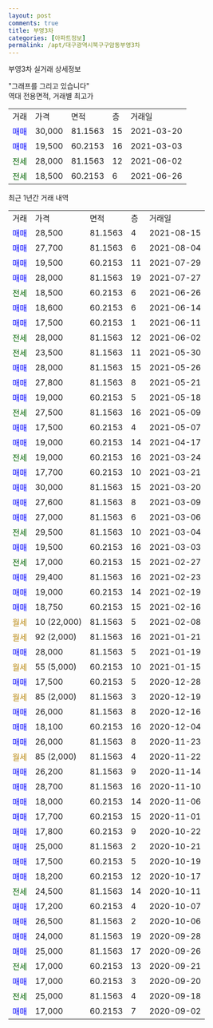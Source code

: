 ```yaml
---
layout: post
comments: true
title: 부영3차
categories: [아파트정보]
permalink: /apt/대구광역시북구구암동부영3차
---
```


부영3차 실거래 상세정보

<script type="text/javascript">
  google.charts.load('current', {'packages':['line', 'corechart']});
  google.charts.setOnLoadCallback(drawChart);

  function drawChart() {
    var data = new google.visualization.DataTable();
    data.addColumn('date', '거래일');
    data.addColumn('number', "매매");
    data.addColumn('number', "전세");
    data.addColumn('number', "전매");

    data.addRows([[new Date(Date.parse("2021-08-15")), 28500, null, null], [new Date(Date.parse("2021-08-04")), 27700, null, null], [new Date(Date.parse("2021-07-29")), 19500, null, null], [new Date(Date.parse("2021-07-27")), 28000, null, null], [new Date(Date.parse("2021-06-26")), null, 18500, null], [new Date(Date.parse("2021-06-14")), 18600, null, null], [new Date(Date.parse("2021-06-11")), 17500, null, null], [new Date(Date.parse("2021-06-02")), null, 28000, null], [new Date(Date.parse("2021-05-30")), null, 23500, null], [new Date(Date.parse("2021-05-26")), 28000, null, null], [new Date(Date.parse("2021-05-21")), 27800, null, null], [new Date(Date.parse("2021-05-18")), 19000, null, null], [new Date(Date.parse("2021-05-09")), null, 27500, null], [new Date(Date.parse("2021-05-07")), 17500, null, null], [new Date(Date.parse("2021-04-17")), 19000, null, null], [new Date(Date.parse("2021-03-24")), null, 19000, null], [new Date(Date.parse("2021-03-21")), 17700, null, null], [new Date(Date.parse("2021-03-20")), 30000, null, null], [new Date(Date.parse("2021-03-09")), 27600, null, null], [new Date(Date.parse("2021-03-06")), 27000, null, null], [new Date(Date.parse("2021-03-04")), null, 29500, null], [new Date(Date.parse("2021-03-03")), 19500, null, null], [new Date(Date.parse("2021-02-27")), null, 17000, null], [new Date(Date.parse("2021-02-23")), 29400, null, null], [new Date(Date.parse("2021-02-19")), 19000, null, null], [new Date(Date.parse("2021-02-16")), 18750, null, null], [new Date(Date.parse("2021-02-08")), null, null, null], [new Date(Date.parse("2021-01-21")), null, null, null], [new Date(Date.parse("2021-01-19")), 28000, null, null], [new Date(Date.parse("2021-01-15")), null, null, null], [new Date(Date.parse("2020-12-28")), 17500, null, null], [new Date(Date.parse("2020-12-19")), null, null, null], [new Date(Date.parse("2020-12-16")), 26000, null, null], [new Date(Date.parse("2020-12-04")), 18100, null, null], [new Date(Date.parse("2020-11-23")), 26000, null, null], [new Date(Date.parse("2020-11-22")), null, null, null], [new Date(Date.parse("2020-11-14")), 26200, null, null], [new Date(Date.parse("2020-11-10")), 28700, null, null], [new Date(Date.parse("2020-11-06")), 18000, null, null], [new Date(Date.parse("2020-11-01")), 17700, null, null], [new Date(Date.parse("2020-10-22")), 17800, null, null], [new Date(Date.parse("2020-10-21")), 25000, null, null], [new Date(Date.parse("2020-10-19")), 17500, null, null], [new Date(Date.parse("2020-10-17")), 18200, null, null], [new Date(Date.parse("2020-10-11")), null, 24500, null], [new Date(Date.parse("2020-10-07")), 17200, null, null], [new Date(Date.parse("2020-10-06")), 26500, null, null], [new Date(Date.parse("2020-09-28")), 24000, null, null], [new Date(Date.parse("2020-09-26")), 25000, null, null], [new Date(Date.parse("2020-09-21")), null, 17000, null], [new Date(Date.parse("2020-09-20")), 17000, null, null], [new Date(Date.parse("2020-09-18")), null, 25000, null], [new Date(Date.parse("2020-09-02")), 17000, null, null]]);

    var options = {
      hAxis: {
        format: 'yyyy/MM/dd'
      },    
      lineWidth: 0,
      pointsVisible: true,    
      title: '최근 1년간 유형별 실거래가 분포',
      legend: { position: 'bottom' }
    };

    var formatter = new google.visualization.NumberFormat({pattern:'###,###'} );
    formatter.format(data, 1);
    formatter.format(data, 2);
    
    setTimeout(function() {
        var chart = new google.visualization.LineChart(document.getElementById('columnchart_material'));
        chart.draw(data, (options));
        document.getElementById('loading').style.display = 'none';
    }, 1000);
  }
</script>


<div id="loading" style="z-index:20; display: block; margin-left: 0px">"그래프를 그리고 있습니다"</div>
<div id="columnchart_material" style="width: 95%; margin-left: 0px; display: block"></div>
<!-- contents start -->
역대 전용면적, 거래별 최고가
<table class="sortable">
    <tr>
      <td>거래</td>
      <td>가격</td>
      <td>면적</td>
      <td>층</td>
      <td>거래일</td>
    </tr>
        <tr>
          <td><a style="color: blue">매매</a></td>
          <td>30,000</td>
          <td>81.1563</td>
          <td>15</td>
          <td>2021-03-20</td>
        </tr>            <tr>
          <td><a style="color: blue">매매</a></td>
          <td>19,500</td>
          <td>60.2153</td>
          <td>16</td>
          <td>2021-03-03</td>
        </tr>        
        <tr>
              <td><a style="color: darkgreen">전세</a></td>
              <td>28,000</td>
              <td>81.1563</td>
              <td>12</td>
              <td>2021-06-02</td>
            </tr>            <tr>
              <td><a style="color: darkgreen">전세</a></td>
              <td>18,500</td>
              <td>60.2153</td>
              <td>6</td>
              <td>2021-06-26</td>
            </tr>        
    
</table>

최근 1년간 거래 내역

<table class="sortable">
    <tr>
      <td>거래</td>
      <td>가격</td>
      <td>면적</td>
      <td>층</td>
      <td>거래일</td>
    </tr>
    <tr>
      <td><a style="color: blue">매매</a></td>
      <td>28,500</td>
      <td>81.1563</td>
      <td>4</td>
      <td>2021-08-15</td>
    </tr>          <tr>
      <td><a style="color: blue">매매</a></td>
      <td>27,700</td>
      <td>81.1563</td>
      <td>6</td>
      <td>2021-08-04</td>
    </tr>          <tr>
      <td><a style="color: blue">매매</a></td>
      <td>19,500</td>
      <td>60.2153</td>
      <td>11</td>
      <td>2021-07-29</td>
    </tr>          <tr>
      <td><a style="color: blue">매매</a></td>
      <td>28,000</td>
      <td>81.1563</td>
      <td>19</td>
      <td>2021-07-27</td>
    </tr>          <tr>
      <td><a style="color: darkgreen">전세</a></td>
      <td>18,500</td>
      <td>60.2153</td>
      <td>6</td>
      <td>2021-06-26</td>
    </tr>          <tr>
      <td><a style="color: blue">매매</a></td>
      <td>18,600</td>
      <td>60.2153</td>
      <td>6</td>
      <td>2021-06-14</td>
    </tr>          <tr>
      <td><a style="color: blue">매매</a></td>
      <td>17,500</td>
      <td>60.2153</td>
      <td>1</td>
      <td>2021-06-11</td>
    </tr>          <tr>
      <td><a style="color: darkgreen">전세</a></td>
      <td>28,000</td>
      <td>81.1563</td>
      <td>12</td>
      <td>2021-06-02</td>
    </tr>          <tr>
      <td><a style="color: darkgreen">전세</a></td>
      <td>23,500</td>
      <td>81.1563</td>
      <td>11</td>
      <td>2021-05-30</td>
    </tr>          <tr>
      <td><a style="color: blue">매매</a></td>
      <td>28,000</td>
      <td>81.1563</td>
      <td>15</td>
      <td>2021-05-26</td>
    </tr>          <tr>
      <td><a style="color: blue">매매</a></td>
      <td>27,800</td>
      <td>81.1563</td>
      <td>8</td>
      <td>2021-05-21</td>
    </tr>          <tr>
      <td><a style="color: blue">매매</a></td>
      <td>19,000</td>
      <td>60.2153</td>
      <td>5</td>
      <td>2021-05-18</td>
    </tr>          <tr>
      <td><a style="color: darkgreen">전세</a></td>
      <td>27,500</td>
      <td>81.1563</td>
      <td>16</td>
      <td>2021-05-09</td>
    </tr>          <tr>
      <td><a style="color: blue">매매</a></td>
      <td>17,500</td>
      <td>60.2153</td>
      <td>4</td>
      <td>2021-05-07</td>
    </tr>          <tr>
      <td><a style="color: blue">매매</a></td>
      <td>19,000</td>
      <td>60.2153</td>
      <td>14</td>
      <td>2021-04-17</td>
    </tr>          <tr>
      <td><a style="color: darkgreen">전세</a></td>
      <td>19,000</td>
      <td>60.2153</td>
      <td>16</td>
      <td>2021-03-24</td>
    </tr>          <tr>
      <td><a style="color: blue">매매</a></td>
      <td>17,700</td>
      <td>60.2153</td>
      <td>10</td>
      <td>2021-03-21</td>
    </tr>          <tr>
      <td><a style="color: blue">매매</a></td>
      <td>30,000</td>
      <td>81.1563</td>
      <td>15</td>
      <td>2021-03-20</td>
    </tr>          <tr>
      <td><a style="color: blue">매매</a></td>
      <td>27,600</td>
      <td>81.1563</td>
      <td>8</td>
      <td>2021-03-09</td>
    </tr>          <tr>
      <td><a style="color: blue">매매</a></td>
      <td>27,000</td>
      <td>81.1563</td>
      <td>6</td>
      <td>2021-03-06</td>
    </tr>          <tr>
      <td><a style="color: darkgreen">전세</a></td>
      <td>29,500</td>
      <td>81.1563</td>
      <td>10</td>
      <td>2021-03-04</td>
    </tr>          <tr>
      <td><a style="color: blue">매매</a></td>
      <td>19,500</td>
      <td>60.2153</td>
      <td>16</td>
      <td>2021-03-03</td>
    </tr>          <tr>
      <td><a style="color: darkgreen">전세</a></td>
      <td>17,000</td>
      <td>60.2153</td>
      <td>15</td>
      <td>2021-02-27</td>
    </tr>          <tr>
      <td><a style="color: blue">매매</a></td>
      <td>29,400</td>
      <td>81.1563</td>
      <td>16</td>
      <td>2021-02-23</td>
    </tr>          <tr>
      <td><a style="color: blue">매매</a></td>
      <td>19,000</td>
      <td>60.2153</td>
      <td>14</td>
      <td>2021-02-19</td>
    </tr>          <tr>
      <td><a style="color: blue">매매</a></td>
      <td>18,750</td>
      <td>60.2153</td>
      <td>15</td>
      <td>2021-02-16</td>
    </tr>          <tr>
      <td><a style="color: darkgoldenrod">월세</a></td>
      <td>10 (22,000)</td>
      <td>81.1563</td>
      <td>5</td>
      <td>2021-02-08</td>
    </tr>          <tr>
      <td><a style="color: darkgoldenrod">월세</a></td>
      <td>92 (2,000)</td>
      <td>81.1563</td>
      <td>16</td>
      <td>2021-01-21</td>
    </tr>          <tr>
      <td><a style="color: blue">매매</a></td>
      <td>28,000</td>
      <td>81.1563</td>
      <td>5</td>
      <td>2021-01-19</td>
    </tr>          <tr>
      <td><a style="color: darkgoldenrod">월세</a></td>
      <td>55 (5,000)</td>
      <td>60.2153</td>
      <td>10</td>
      <td>2021-01-15</td>
    </tr>          <tr>
      <td><a style="color: blue">매매</a></td>
      <td>17,500</td>
      <td>60.2153</td>
      <td>5</td>
      <td>2020-12-28</td>
    </tr>          <tr>
      <td><a style="color: darkgoldenrod">월세</a></td>
      <td>85 (2,000)</td>
      <td>81.1563</td>
      <td>3</td>
      <td>2020-12-19</td>
    </tr>          <tr>
      <td><a style="color: blue">매매</a></td>
      <td>26,000</td>
      <td>81.1563</td>
      <td>8</td>
      <td>2020-12-16</td>
    </tr>          <tr>
      <td><a style="color: blue">매매</a></td>
      <td>18,100</td>
      <td>60.2153</td>
      <td>16</td>
      <td>2020-12-04</td>
    </tr>          <tr>
      <td><a style="color: blue">매매</a></td>
      <td>26,000</td>
      <td>81.1563</td>
      <td>8</td>
      <td>2020-11-23</td>
    </tr>          <tr>
      <td><a style="color: darkgoldenrod">월세</a></td>
      <td>85 (2,000)</td>
      <td>81.1563</td>
      <td>4</td>
      <td>2020-11-22</td>
    </tr>          <tr>
      <td><a style="color: blue">매매</a></td>
      <td>26,200</td>
      <td>81.1563</td>
      <td>9</td>
      <td>2020-11-14</td>
    </tr>          <tr>
      <td><a style="color: blue">매매</a></td>
      <td>28,700</td>
      <td>81.1563</td>
      <td>16</td>
      <td>2020-11-10</td>
    </tr>          <tr>
      <td><a style="color: blue">매매</a></td>
      <td>18,000</td>
      <td>60.2153</td>
      <td>14</td>
      <td>2020-11-06</td>
    </tr>          <tr>
      <td><a style="color: blue">매매</a></td>
      <td>17,700</td>
      <td>60.2153</td>
      <td>15</td>
      <td>2020-11-01</td>
    </tr>          <tr>
      <td><a style="color: blue">매매</a></td>
      <td>17,800</td>
      <td>60.2153</td>
      <td>9</td>
      <td>2020-10-22</td>
    </tr>          <tr>
      <td><a style="color: blue">매매</a></td>
      <td>25,000</td>
      <td>81.1563</td>
      <td>2</td>
      <td>2020-10-21</td>
    </tr>          <tr>
      <td><a style="color: blue">매매</a></td>
      <td>17,500</td>
      <td>60.2153</td>
      <td>5</td>
      <td>2020-10-19</td>
    </tr>          <tr>
      <td><a style="color: blue">매매</a></td>
      <td>18,200</td>
      <td>60.2153</td>
      <td>12</td>
      <td>2020-10-17</td>
    </tr>          <tr>
      <td><a style="color: darkgreen">전세</a></td>
      <td>24,500</td>
      <td>81.1563</td>
      <td>14</td>
      <td>2020-10-11</td>
    </tr>          <tr>
      <td><a style="color: blue">매매</a></td>
      <td>17,200</td>
      <td>60.2153</td>
      <td>4</td>
      <td>2020-10-07</td>
    </tr>          <tr>
      <td><a style="color: blue">매매</a></td>
      <td>26,500</td>
      <td>81.1563</td>
      <td>2</td>
      <td>2020-10-06</td>
    </tr>          <tr>
      <td><a style="color: blue">매매</a></td>
      <td>24,000</td>
      <td>81.1563</td>
      <td>19</td>
      <td>2020-09-28</td>
    </tr>          <tr>
      <td><a style="color: blue">매매</a></td>
      <td>25,000</td>
      <td>81.1563</td>
      <td>17</td>
      <td>2020-09-26</td>
    </tr>          <tr>
      <td><a style="color: darkgreen">전세</a></td>
      <td>17,000</td>
      <td>60.2153</td>
      <td>13</td>
      <td>2020-09-21</td>
    </tr>          <tr>
      <td><a style="color: blue">매매</a></td>
      <td>17,000</td>
      <td>60.2153</td>
      <td>3</td>
      <td>2020-09-20</td>
    </tr>          <tr>
      <td><a style="color: darkgreen">전세</a></td>
      <td>25,000</td>
      <td>81.1563</td>
      <td>4</td>
      <td>2020-09-18</td>
    </tr>          <tr>
      <td><a style="color: blue">매매</a></td>
      <td>17,000</td>
      <td>60.2153</td>
      <td>7</td>
      <td>2020-09-02</td>
    </tr>      </table>
<!-- contents end -->    

